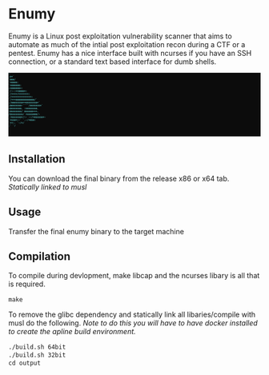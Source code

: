 # Enumy

Enumy is a Linux post exploitation vulnerability scanner that aims to automate as much of the intial post exploitation recon during a CTF or a pentest. Enumy has a nice interface built with ncurses if you have an SSH connection, or a standard text based interface for dumb shells.

![Example](./docs/svg/example.svg)

## Installation

You can download the final binary from the release x86 or x64 tab. _Statically linked to musl_

## Usage

Transfer the final enumy binary to the target machine

## Compilation

To compile during devlopment, make libcap and the ncurses libary is all that is required.

```shell
make
```

To remove the glibc dependency and statically link all libaries/compile with musl do the following. _Note to do this you will have to have docker installed to create the apline build environment._

```shell
./build.sh 64bit
./build.sh 32bit
cd output
```

